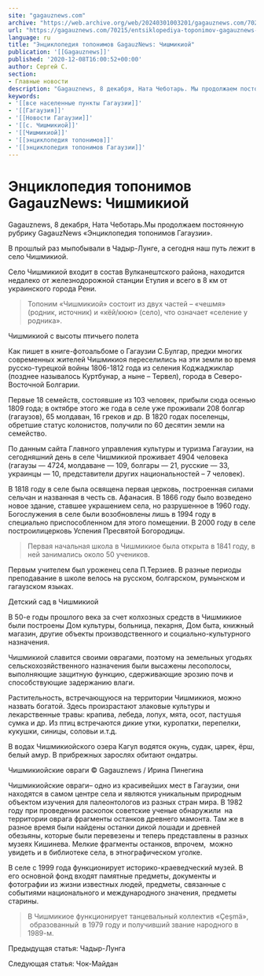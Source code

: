 ```yaml
---
site: "gagauznews.com"
archive: "https://web.archive.org/web/20240301003201/gagauznews.com/70215/entsiklopediya-toponimov-gagauznews-chishmikioj.html"
url: "https://gagauznews.com/70215/entsiklopediya-toponimov-gagauznews-chishmikioj.html"
language: ru
title: "Энциклопедия топонимов GagauzNews: Чишмикиой"
publication: '[[Gagauznews]]'
published: '2020-12-08T16:00:52+00:00'
author: Сергей С.
section:
- Главные новости
description: "Gagauznews, 8 декабря, Ната Чеботарь. Мы продолжаем постоянную рубрику GagauzNews «Энциклопедия топонимов Гагаузии». В прошлый раз мы побывали в Чадыр-Лунге, а сегодня наш путь лежит в село Чишмикиой. Село Чишмикиой входит в состав Вулканештского района, находится недалеко от железнодорожной станции Етулия и всего в 8 км от украинского города Рени. Топоним «Чишмикиой» состоит из двух частей – «чешмя» (родник, источник) и «кёй/кюю» (село), что означает «селение у родника». Как пишет в книге-фотоальбоме о Гагаузии С.Булгар, предки многих современных жителей Чишмикиоя переселились на эти земли во время русско-турецкой войны 1806-1812 года из селения Коджаджиклар (позднее называлось Куртбунар, а ныне – Тервел), […]"
keywords:
- '[[все населенные пункты Гагаузии]]'
- '[[Гагаузия]]'
- '[[Новости Гагаузии]]'
- '[[с. Чишмикиой]]'
- '[[Чишмикиой]]'
- '[[энциклопедия топонимов]]'
- '[[энциклопедия топонимов Гагаузии]]'
---
```


# Энциклопедия топонимов GagauzNews: Чишмикиой

Gagauznews, 8 декабря, Ната Чеботарь.Мы продолжаем постоянную рубрику GagauzNews «Энциклопедия топонимов Гагаузии».

В прошлый раз мыпобывали в Чадыр-Лунге, а сегодня наш путь лежит в село Чишмикиой.

Село Чишмикиой входит в состав Вулканештского района, находится недалеко от железнодорожной станции Етулия и всего в 8 км от украинского города Рени.

> Топоним «Чишмикиой» состоит из двух частей – «чешмя» (родник, источник) и «кёй/кюю» (село), что означает «селение у родника».

Чишмикиой с высоты птичьего полета

Как пишет в книге-фотоальбоме о Гагаузии С.Булгар, предки многих современных жителей Чишмикиоя переселились на эти земли во время русско-турецкой войны 1806-1812 года из селения Коджаджиклар (позднее называлось Куртбунар, а ныне – Тервел), города в Северо-Восточной Болгарии.

Первые 18 семейств, состоявшие из 103 человек, прибыли сюда осенью 1809 года; в октябре этого же года в селе уже проживали 208 болгар (гагаузов), 65 молдаван, 16 греков и др. В 1820 годах поселенцы, обретшие статус колонистов, получили по 60 десятин земли на семейство.

По данным сайта Главного управления культуры и туризма Гагаузии, на сегодняшний день в селе Чишмикиой проживает 4904 человека (гагаузы — 4724, молдаване — 109, болгары — 21, русские — 33, украинцы — 10, представители других национальностей – 7 человек).

В 1818 году в селе была освящена первая церковь, построенная силами сельчан и названная в честь св. Афанасия. В 1866 году было возведено новое здание, ставшее украшением села, но разрушенное в 1960 году. Богослужения в селе были возобновлены лишь в 1994 году в специально приспособленном для этого помещении. В 2000 году в селе построилицерковь Успения Пресвятой Богородицы.

> Первая начальная школа в Чишмикиое была открыта в 1841 году, в ней занимались около 50 учеников.

Первым учителем был уроженец села П.Терзиев. В разные периоды преподавание в школе велось на русском, болгарском, румынском и гагаузском языках.

Детский сад в Чишмикиой

В 50-е годы прошлого века за счет колхозных средств в Чишмикиое были построены Дом культуры, больница, пекарня, Дом быта, книжный магазин, другие объекты производственного и социально-культурного назначения.

Чишмикиой славится своими оврагами, поэтому на земельных угодьях сельскохозяйственного назначения были высажены лесополосы, выполняющие защитную функцию, сдерживающие эрозию почв и способствующие задержанию влаги.

Растительность, встречающуюся на территории Чишмикиоя, можно назвать богатой. Здесь произрастают злаковые культуры и лекарственные травы: крапива, лебеда, лопух, мята, осот, пастушья сумка и др. Из птиц встречаются дикие утки, куропатки, перепелки, кукушки, синицы, соловьи и.т.д.

В водах Чишмикиойского озера Кагул водятся окунь, судак, царек, ёрш, белый амур. В прибрежных зарослях обитают ондатры.

Чишмикиойские овраги © Gagauznews / Ирина Пинегина

Чишмикиойские овраги– одно из красивейших мест в Гагаузии, они находятся в самом центре села и являются уникальным природным объектом изучения для палеонтологов из разных стран мира. В 1982 году при проведении раскопок советские ученые обнаружили  на территории оврага фрагменты останков древнего мамонта. Там же в разное время были найдены останки дикой лошади и древней обезьяны, которые были перевезены и теперь представлены в разных музеях Кишинева. Мелкие фрагменты останков, впрочем,  можно увидеть и в библиотеке села, в этнографическом уголке.

В селе с 1999 года функционирует историко-краеведческий музей. В его основной фонд входят памятные предметы, документы и фотографии из жизни известных людей, предметы, связанные с событиями национального и международного значения, предметы старины.

> В Чишмикиое функционирует танцевальный коллектив «Çeşmä»,  образованный  в 1979 году и получивший звание народного в 1989-м.

Предыдущая статья: Чадыр-Лунга

Следующая статья: Чок-Майдан